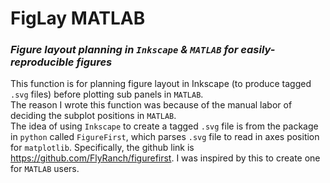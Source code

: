 # FigLay MATLAB
### *Figure layout planning in `Inkscape` & `MATLAB` for easily-reproducible figures*  
This function is for planning figure layout in Inkscape (to produce tagged `.svg` files) before plotting sub panels in `MATLAB`.   
The reason I wrote this function was because of the manual labor of deciding the subplot positions in `MATLAB`.  
The idea of using `Inkscape` to create a tagged `.svg` file is from the package in `python` called `FigureFirst`, which parses `.svg` file to read in axes position for `matplotlib`. Specifically, the github link is https://github.com/FlyRanch/figurefirst. I was inspired by this to create one for `MATLAB` users.
